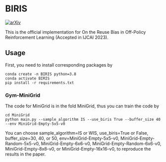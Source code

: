 # BIRIS

[![arXiv](https://img.shields.io/badge/arXiv-2206.04436-b31b1b.svg)](https://arxiv.org/abs/2209.07074)

This is the official implementation for On the Reuse Bias in Off-Policy Reinforcement Learning (Accepted in IJCAI 2023).

## Usage

First, you need to install corresponding packages by

```
conda create -n BIRIS python=3.8
conda activate BIRIS
pip install -r requirements.txt
```

### Gym-MiniGrid
The code for MiniGrid is in the fold MiniGrid, thus you can train the code by

```
cd MiniGrid
python main.py --sample_algorithm IS --use_biris True --buffer_size 40 --env MiniGrid-Empty-5x5-v0
```

You can choose sample_algorithm=IS or WIS, use_biris=True or False, buffer_size=30, 40, or 50, env=MiniGrid-Empty-5x5-v0, MiniGrid-Empty-Random-5x5-v0, MiniGrid-Empty-6x6-v0, MiniGrid-Empty-Random-6x6-v0, MiniGrid-Empty-8x8-v0, or MiniGrid-Empty-16x16-v0, to reproduce the results in the paper.
